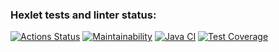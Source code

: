 ### Hexlet tests and linter status:
[![Actions Status](https://github.com/triplemiple/java-project-71/actions/workflows/hexlet-check.yml/badge.svg)](https://github.com/triplemiple/java-project-71/actions)
[![Maintainability](https://api.codeclimate.com/v1/badges/0615d581e86fbd4a83f9/maintainability)](https://codeclimate.com/github/triplemiple/java-project-71/maintainability)
[![Java CI](https://github.com/triplemiple/java-project-71/actions/workflows/gradle.yml/badge.svg)](https://github.com/triplemiple/java-project-71/actions)
[![Test Coverage](https://api.codeclimate.com/v1/badges/0615d581e86fbd4a83f9/test_coverage)](https://codeclimate.com/github/triplemiple/java-project-71/test_coverage)

